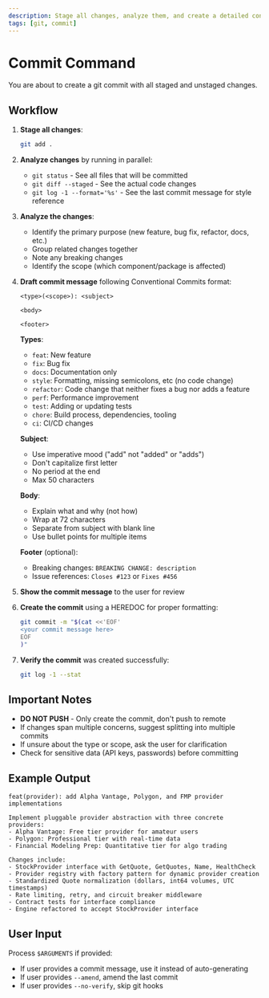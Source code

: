 ```yaml
---
description: Stage all changes, analyze them, and create a detailed conventional commit
tags: [git, commit]
---
```


# Commit Command

You are about to create a git commit with all staged and unstaged changes.

## Workflow

1. **Stage all changes**:
   ```bash
   git add .
   ```

2. **Analyze changes** by running in parallel:
   - `git status` - See all files that will be committed
   - `git diff --staged` - See the actual code changes
   - `git log -1 --format='%s'` - See the last commit message for style reference

3. **Analyze the changes**:
   - Identify the primary purpose (new feature, bug fix, refactor, docs, etc.)
   - Group related changes together
   - Note any breaking changes
   - Identify the scope (which component/package is affected)

4. **Draft commit message** following Conventional Commits format:

   ```
   <type>(<scope>): <subject>

   <body>

   <footer>
   ```

   **Types**:
   - `feat`: New feature
   - `fix`: Bug fix
   - `docs`: Documentation only
   - `style`: Formatting, missing semicolons, etc (no code change)
   - `refactor`: Code change that neither fixes a bug nor adds a feature
   - `perf`: Performance improvement
   - `test`: Adding or updating tests
   - `chore`: Build process, dependencies, tooling
   - `ci`: CI/CD changes

   **Subject**:
   - Use imperative mood ("add" not "added" or "adds")
   - Don't capitalize first letter
   - No period at the end
   - Max 50 characters

   **Body**:
   - Explain what and why (not how)
   - Wrap at 72 characters
   - Separate from subject with blank line
   - Use bullet points for multiple items

   **Footer** (optional):
   - Breaking changes: `BREAKING CHANGE: description`
   - Issue references: `Closes #123` or `Fixes #456`

5. **Show the commit message** to the user for review

6. **Create the commit** using a HEREDOC for proper formatting:
   ```bash
   git commit -m "$(cat <<'EOF'
   <your commit message here>
   EOF
   )"
   ```

7. **Verify the commit** was created successfully:
   ```bash
   git log -1 --stat
   ```

## Important Notes

- **DO NOT PUSH** - Only create the commit, don't push to remote
- If changes span multiple concerns, suggest splitting into multiple commits
- If unsure about the type or scope, ask the user for clarification
- Check for sensitive data (API keys, passwords) before committing

## Example Output

```
feat(provider): add Alpha Vantage, Polygon, and FMP provider implementations

Implement pluggable provider abstraction with three concrete providers:
- Alpha Vantage: Free tier provider for amateur users
- Polygon: Professional tier with real-time data
- Financial Modeling Prep: Quantitative tier for algo trading

Changes include:
- StockProvider interface with GetQuote, GetQuotes, Name, HealthCheck
- Provider registry with factory pattern for dynamic provider creation
- Standardized Quote normalization (dollars, int64 volumes, UTC timestamps)
- Rate limiting, retry, and circuit breaker middleware
- Contract tests for interface compliance
- Engine refactored to accept StockProvider interface
```

## User Input

Process `$ARGUMENTS` if provided:
- If user provides a commit message, use it instead of auto-generating
- If user provides `--amend`, amend the last commit
- If user provides `--no-verify`, skip git hooks

